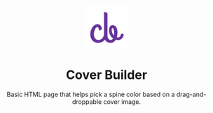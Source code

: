 <div align="center">
  
![Logo](https://github.com/marvinscham/schmoekerei-icons/raw/main/icons/coverbuilder.png)
  
# Cover Builder
  
Basic HTML page that helps pick a spine color based on a drag-and-droppable cover image.
  
</div>
